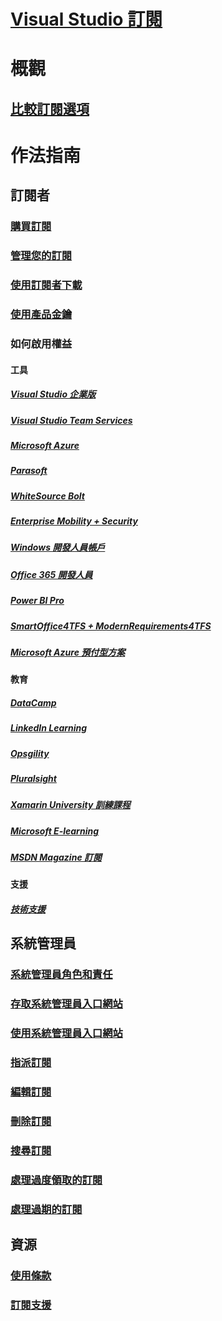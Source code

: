 # [Visual Studio 訂閱](index.md)
# 概觀
## [比較訂閱選項](compare-subscriptions.md)

# 作法指南
##  訂閱者
### [購買訂閱](buy-vs-subscriptions.md)
### [管理您的訂閱](manage-vs-subscriptions.md)
### [使用訂閱者下載](subscriber-downloads.md)
### [使用產品金鑰](product-keys.md)
### 如何啟用權益
#### 工具
##### [Visual Studio 企業版](vs-ide-benefit.md) 
##### [Visual Studio Team Services](vs-vsts.md)
##### [Microsoft Azure](vs-azure.md) 
##### [Parasoft](vs-parasoft.md)
##### [WhiteSource Bolt](vs-whitesource.md)
##### [Enterprise Mobility + Security](vs-ems.md)
##### [Windows 開發人員帳戶](vs-windows-dev.md)
##### [Office 365 開發人員](vs-office-dev.md)
##### [Power BI Pro](vs-pbi.md)
##### [SmartOffice4TFS + ModernRequirements4TFS](vs-modernreq.md)
##### [Microsoft Azure 預付型方案](vs-azure-payg.md) 
#### 教育
##### [DataCamp](vs-datacamp.md)
##### [LinkedIn Learning](vs-linkedin-learning.md)
##### [Opsgility](vs-opsgility.md)
##### [Pluralsight](vs-pluralsight.md)
##### [Xamarin University 訓練課程](vs-xamarin.md)
##### [Microsoft E-learning](vs-elearn.md)
##### [MSDN Magazine 訂閱](vs-msdn.md)
#### 支援
##### [技術支援](vs-tech-support.md)

## 系統管理員
### [系統管理員角色和責任](admin-responsibilities.md)
### [存取系統管理員入口網站](access-admin-portal.md)
### [使用系統管理員入口網站](using-admin-portal.md)
### [指派訂閱](assign-license.md)
### [編輯訂閱](edit-license.md)
### [刪除訂閱](delete-license.md)
### [搜尋訂閱](search-license.md)
### [處理過度領取的訂閱](handle-overclaimed-license.md)
### [處理過期的訂閱](handle-expired-license.md)

## 資源
### [使用條款](vs-license-terms.md)
### [訂閱支援](https://www.visualstudio.com/subscriptions/support/)
